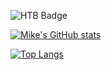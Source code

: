 

![HTB Badge](https://github.com/MikeAnast/MikeAnast/assets/24854891/3231036a-caac-4a0a-80ab-5c22633cdf6b)

[![Mike's GitHub stats](https://github-readme-stats.vercel.app/api/top-langs?username=MikeAnast&hide=html,scss,stylus,blade,jupyter%20notebook,python,css,shell,batchfile,dockerfile,typescript&theme=algolia&show_icons=true)](https://github.com/MikeAnast)

[![Top Langs](https://github-readme-stats.vercel.app/api/top-langs/?username=MikeAnast&layout=donut)](https://github.com/anuraghazra/github-readme-stats)

